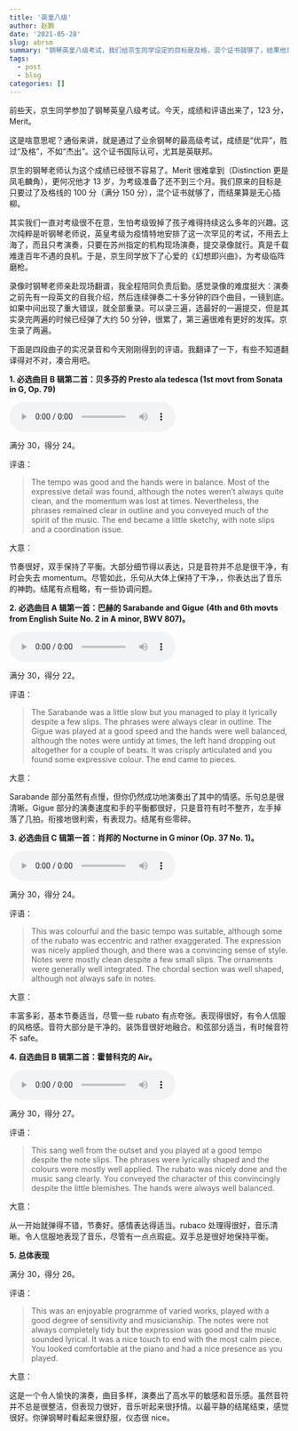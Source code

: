 ```yaml
---
title: '英皇八级'
author: 赵鹏
date: '2021-05-28'
slug: abrsm
summary: "钢琴英皇八级考试，我们给京生同学设定的目标是及格，混个证书就够了，结果他拿回来个 Merit，算是无心插柳。"
tags:
  - post
  - blog
categories: []
---
```


前些天，京生同学参加了钢琴英皇八级考试。今天，成绩和评语出来了，123 分，Merit。



这是啥意思呢？通俗来讲，就是通过了业余钢琴的最高级考试，成绩是“优异”，胜过“及格”，不如“杰出”。这个证书国际认可，尤其是英联邦。



京生的钢琴老师认为这个成绩已经很不容易了。Merit 很难拿到（Distinction 更是凤毛麟角），更何况他才 13 岁，为考级准备了还不到三个月。我们原来的目标是只要过了及格线的 100 分（满分 150 分），混个证书就够了，而结果算是无心插柳。



其实我们一直对考级很不在意，生怕考级毁掉了孩子难得持续这么多年的兴趣。这次纯粹是听钢琴老师说，英皇考级为疫情特地安排了这一次罕见的考试，不用去上海了，而且只考演奏，只要在苏州指定的机构现场演奏，提交录像就行。真是千载难逢百年不遇的良机。于是，京生同学放下了心爱的《幻想即兴曲》，为考级临阵磨枪。



录像时钢琴老师亲赴现场翻谱，我全程陪同负责后勤。感觉录像的难度挺大：演奏之前先有一段英文的自我介绍，然后连续弹奏二十多分钟的四个曲目，一镜到底。如果中间出现了重大错误，就全部重录。可以录三遍，选最好的一遍提交，但是其实录完两遍的时候已经弹了大约 50 分钟，很累了，第三遍很难有更好的发挥。京生录了两遍。



下面是四段曲子的实况录音和今天刚刚得到的评语。我翻译了一下，有些不知道翻译得对不对，凑合用吧。



**1. 必选曲目 B 辑第二首：贝多芬的 Presto ala tedesca (1st movt from Sonata in G, Op. 79)**



<audio controls>
<source src="/audio/20210518_01_Presto ala tedesca.mp3" type="audio/mp3">
</audio>

满分 30，得分 24。



评语：

> The tempo was good and the hands were in balance. Most of the expressive detail was found, although the notes weren’t always quite clean, and the momentum was lost at times. Nevertheless, the phrases remained clear in outline and you conveyed much of the spirit of the music. The end became a little sketchy, with note slips and a coordination issue.
>



大意：

节奏很好，双手保持了平衡。大部分细节得以表达，只是音符并不总是很干净，有时会失去 momentum。尽管如此，乐句从大体上保持了干净，，你表达出了音乐的神韵。结尾有点粗略，有一些协调问题。



**2. 必选曲目 A 辑第一首：巴赫的 Sarabande and Gigue** **(4th and 6th movts from English Suite No. 2 in A minor, BWV 807)。**



<audio controls>
<source src="/audio/20210518_02_Sarabande and Gigue.mp3" type="audio/mp3">
</audio>

满分 30，得分 22。



评语：

> The Sarabande was a little slow but you managed to play it lyrically despite a few slips. The phrases were always clear in outline. The Gigue was played at a good speed and the hands were well balanced, although the notes were untidy at times, the left hand dropping out altogether for a couple of beats. It was crisply articulated and you found some expressive colour. The end came to pieces.
>



大意：

Sarabande 部分虽然有点慢，但你仍然成功地演奏出了其中的情感。乐句总是很清晰。Gigue 部分的演奏速度和手的平衡都很好，只是音符有时不整齐，左手掉落了几拍。衔接地很利索，有表现力。结尾有些零碎。



**3. 必选曲目 C 辑第一首：肖邦的 Nocturne in G minor (Op. 37 No. 1)。**



<audio controls>
<source src="/audio/20210518_03_Nocturne in G minor.mp3" type="audio/mp3">
</audio>

满分 30，得分 24。



评语：

> This was colourful and the basic tempo was suitable, although some of the rubato was eccentric and rather exaggerated. The expression was nicely applied though, and there was a convincing sense of style. Notes were mostly clean despite a few small slips. The ornaments were generally well integrated. The chordal section was well shaped, although not always safe in notes.
>



大意：

丰富多彩，基本节奏适当，尽管一些 rubato 有点夸张。表现得很好，有令人信服的风格感。音符大部分是干净的。装饰音很好地融合。和弦部分适当，有时候音符不 safe。



**4. 自选曲目 B 辑第二首：霍普科克的 Air。**



<audio controls>
<source src="/audio/20210518_04_Air_rehearsal.mp3" type="audio/mp3">
</audio>

满分 30，得分 27。



评语：

> This sang well from the outset and you played at a good tempo despite the note slips. The phrases were lyrically shaped and the colours were mostly well applied. The rubato was nicely done and the music sang clearly. You conveyed the character of this convincingly despite the little blemishes. The hands were always well balanced.
>



大意：

从一开始就弹得不错，节奏好。感情表达得适当。rubaco 处理得很好，音乐清晰。令人信服地表现了音乐，尽管有一点点瑕疵。双手总是很好地保持平衡。



**5. 总体表现**



满分 30，得分 26。



评语：

> This was an enjoyable programme of varied works, played with a good degree of sensitivity and musicianship. The notes were not always completely tidy but the expression was good and the music sounded lyrical. It was a nice touch to end with the most calm piece. You looked comfortable at the piano and had a nice presence as you played.
>



大意：

这是一个令人愉快的演奏，曲目多样，演奏出了高水平的敏感和音乐感。虽然音符并不总是很整洁，但表现力很好，音乐听起来很抒情。以最平静的结尾结束，感觉很好。你弹钢琴时看起来很舒服，仪态很 nice。
